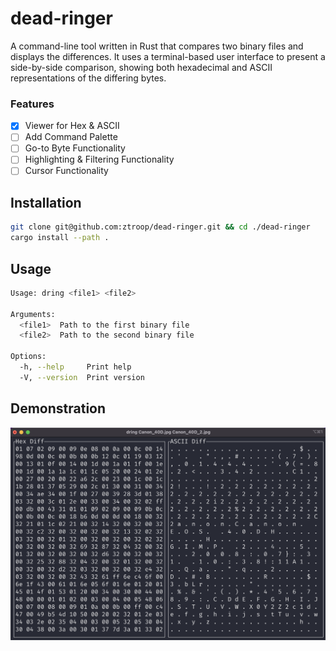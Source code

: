# dead-ringer

A command-line tool written in Rust that compares two binary files and displays the differences. It uses a terminal-based user interface to present a side-by-side comparison, showing both hexadecimal and ASCII representations of the differing bytes.

### Features

- [x] Viewer for Hex & ASCII
- [ ] Add Command Palette
- [ ] Go-to Byte Functionality
- [ ] Highlighting & Filtering Functionality
- [ ] Cursor Functionality

## Installation

```sh
git clone git@github.com:ztroop/dead-ringer.git && cd ./dead-ringer
cargo install --path .
```

## Usage

```sh
Usage: dring <file1> <file2>

Arguments:
  <file1>  Path to the first binary file
  <file2>  Path to the second binary file

Options:
  -h, --help     Print help
  -V, --version  Print version
```

## Demonstration

![demo](./assets/demo.png)